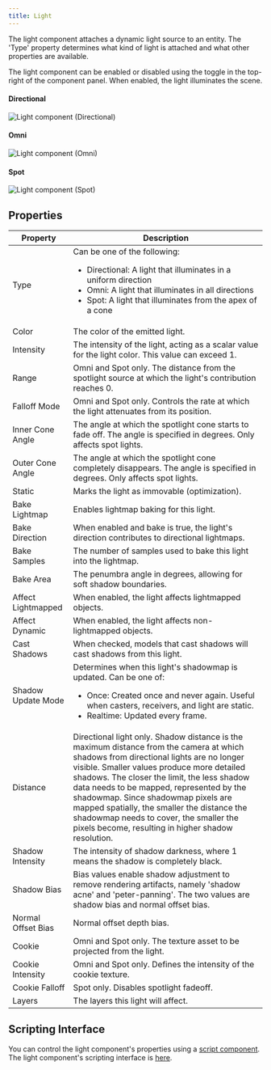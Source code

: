 ```yaml
---
title: Light
---
```


The light component attaches a dynamic light source to an entity. The 'Type' property determines what kind of light is attached and what other properties are available.

The light component can be enabled or disabled using the toggle in the top-right of the component panel. When enabled, the light illuminates the scene.

#### Directional

![Light component (Directional)](/img/user-manual/scenes/components/component-light-directional.png)

#### Omni

![Light component (Omni)](/img/user-manual/scenes/components/component-light-point.png)

#### Spot

![Light component (Spot)](/img/user-manual/scenes/components/component-light-spot.png)

## Properties

| Property                | Description |
|--------------------|-------------|
| Type               | Can be one of the following: <ul><li>Directional: A light that illuminates in a uniform direction</li><li>Omni: A light that illuminates in all directions</li><li>Spot: A light that illuminates from the apex of a cone</li></ul> |
| Color              | The color of the emitted light. |
| Intensity          | The intensity of the light, acting as a scalar value for the light color. This value can exceed 1. |
| Range              | Omni and Spot only. The distance from the spotlight source at which the light's contribution reaches 0. |
| Falloff Mode       | Omni and Spot only. Controls the rate at which the light attenuates from its position. |
| Inner Cone Angle   | The angle at which the spotlight cone starts to fade off. The angle is specified in degrees. Only affects spot lights. |
| Outer Cone Angle   | The angle at which the spotlight cone completely disappears. The angle is specified in degrees. Only affects spot lights. |
| Static             | Marks the light as immovable (optimization). |
| Bake Lightmap      | Enables lightmap baking for this light. |
| Bake Direction     | When enabled and bake is true, the light's direction contributes to directional lightmaps. |
| Bake Samples       | The number of samples used to bake this light into the lightmap. |
| Bake Area          | The penumbra angle in degrees, allowing for soft shadow boundaries. |
| Affect Lightmapped | When enabled, the light affects lightmapped objects. |
| Affect Dynamic     | When enabled, the light affects non-lightmapped objects. |
| Cast Shadows       | When checked, models that cast shadows will cast shadows from this light. |
| Shadow Update Mode | Determines when this light's shadowmap is updated. Can be one of: <ul><li>Once: Created once and never again. Useful when casters, receivers, and light are static.</li><li>Realtime: Updated every frame.</li></ul> |
| Distance           | Directional light only. Shadow distance is the maximum distance from the camera at which shadows from directional lights are no longer visible. Smaller values produce more detailed shadows. The closer the limit, the less shadow data needs to be mapped, represented by the shadowmap. Since shadowmap pixels are mapped spatially, the smaller the distance the shadowmap needs to cover, the smaller the pixels become, resulting in higher shadow resolution. |
| Shadow Intensity | The intensity of shadow darkness, where 1 means the shadow is completely black. |
| Shadow Bias        | Bias values enable shadow adjustment to remove rendering artifacts, namely 'shadow acne' and 'peter-panning'. The two values are shadow bias and normal offset bias. |
| Normal Offset Bias | Normal offset depth bias. |
| Cookie             | Omni and Spot only. The texture asset to be projected from the light. |
| Cookie Intensity   | Omni and Spot only. Defines the intensity of the cookie texture. |
| Cookie Falloff     | Spot only. Disables spotlight fadeoff. |
| Layers             | The layers this light will affect.|

## Scripting Interface

You can control the light component's properties using a [script component][4]. The light component's scripting interface is [here][5].

[4]: /user-manual/scenes/components/script
[5]: https://manual.oasisserver.link/engine/classes/LightComponent.html
